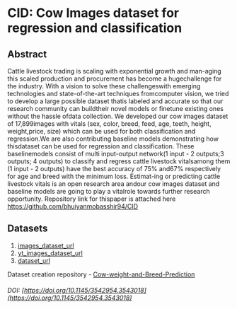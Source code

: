 # CID: Cow Images dataset for regression and classification
## Abstract
Cattle livestock trading is scaling with exponential growth and man-aging this scaled production and procurement has become a hugechallenge for the industry. With a vision to solve these challengeswith emerging technologies and state-of-the-art techniques fromcomputer vision, we tried to develop a large possible dataset thatis labeled and accurate so that our research community can buildtheir novel models or finetune existing ones without the hassle ofdata collection. We developed our cow images dataset of 17,899images with vitals (sex, color, breed, feed, age, teeth, height, weight,price, size) which can be used for both classification and regression.We are also contributing baseline models demonstrating how thisdataset can be used for regression and classification. These baselinemodels consist of multi input-output network(1 input - 2 outputs;3 outputs; 4 outputs) to classify and regress cattle livestock vitalsamong them (1 input - 2 outputs) have the best accuracy of 75% and67% respectively for age and breed with the minimum loss. Estimat-ing or predicting cattle livestock vitals is an open research area andour cow images dataset and baseline models are going to play a vitalrole towards further research opportunity. Repository link for thispaper is attached here https://github.com/bhuiyanmobasshir94/CID
## Datasets
1. [images_dataset_url](https://cv-datasets-2021.s3.amazonaws.com/images.tar.gz)
2. [yt_images_dataset_url](https://cv-datasets-2021.s3.amazonaws.com/yt_images.tar.gz)
3. [dataset_url](https://cv-datasets-2021.s3.amazonaws.com/dataset.csv)

Dataset creation repository - [Cow-weight-and-Breed-Prediction](https://github.com/bhuiyanmobasshir94/Cow-weight-and-Breed-Prediction)

###### DOI: [https://doi.org/10.1145/3542954.3543018](https://doi.org/10.1145/3542954.3543018)
